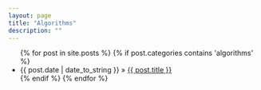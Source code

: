```yaml
---
layout: page
title: "Algorithms"
description: ""
---
```

<ul class="posts">
{% for post in site.posts %}
    {% if post.categories contains 'algorithms' %}
        <li><span>{{ post.date | date_to_string }}</span> &raquo; <a href="{{ BASE_PATH }}{{ post.url }}">{{ post.title }}</a></li>
    {% endif %}
{% endfor %}
</ul>
